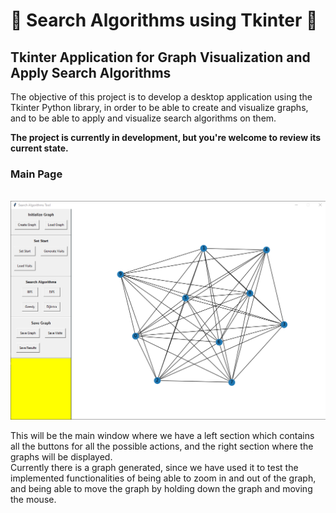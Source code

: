 # 🚧 Search Algorithms using Tkinter 🚧

## Tkinter Application for Graph Visualization and Apply Search Algorithms

The objective of this project is to develop a desktop application using the Tkinter Python library, in order to be able to create and visualize graphs, and to be able to apply and visualize search algorithms on them.

<b>The project is currently in development, but you're welcome to review its current state.</b>

### Main Page
</br>
<div align="center">
    <img width="700px" height="auto" src="Status Images/main-window.png"/>
</div>

This will be the main window where we have a left section which contains all the buttons for all the possible actions, and the right section where the graphs will be displayed. 
</br>
Currently there is a graph generated, since we have used it to test the implemented functionalities of being able to zoom in and out of the graph, and being able to move the graph by holding down the graph and moving the mouse.




